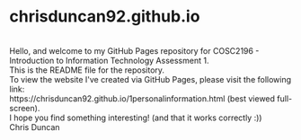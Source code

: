 # chrisduncan92.github.io
<br>
Hello, and welcome to my GitHub Pages repository for COSC2196 - Introduction to Information Technology Assessment 1.
<br>
This is the README file for the repository.<br>
To view the website I've created via GitHub Pages, please visit the following link:<br>
https://chrisduncan92.github.io/1personalinformation.html (best viewed full-screen).<br>
I hope you find something interesting! (and that it works correctly :))
<br>
Chris Duncan
